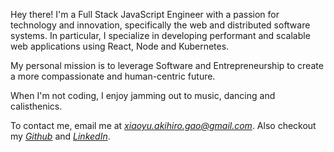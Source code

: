 Hey there! I'm a Full Stack JavaScript Engineer with a passion for technology and innovation, specifically the web and distributed software systems. In particular, I specialize in developing performant and scalable web applications using React, Node and Kubernetes.

My personal mission is to leverage Software and Entrepreneurship to create a more compassionate and human-centric future.   

When I'm not coding, I enjoy jamming out to music, dancing and calisthenics.  

To contact me, email me at *[xiaoyu.akihiro.gao@gmail.com](mailto:xiaoyu.akihiro.gao@gmail.com)*. Also checkout my *[Github](https://github.com/iknowhtml)* and *[LinkedIn](https://linkedin.com/in/iknowhtml)*.  